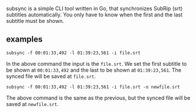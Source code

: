 subsync is a simple CLI tool written in Go, that synchronizes SubRip
(srt) subtitles automatically. You only have to know when the first
and the last subtitle must be shown.

## examples

    subsync -f 00:01:33,492 -l 01:39:23,561 -i file.srt

In the above command the input is the `file.srt`. We set the first
subtitle to be shown at `00:01:33,492` and the last to be shown at
`01:39:23,561`. The synced file will be saved at `file.srt`.

    subsync -f 00:01:33,492 -l 01:39:23,561 -i file.srt -o newfile.srt

The above command is the same as the previous, but the synced file
will be saved at `newfile.srt`.